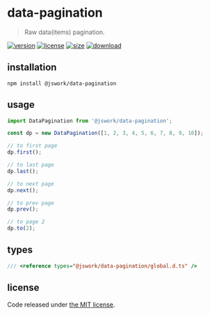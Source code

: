 # data-pagination
> Raw data(items) pagination.

[![version][version-image]][version-url]
[![license][license-image]][license-url]
[![size][size-image]][size-url]
[![download][download-image]][download-url]

## installation
```shell
npm install @jswork/data-pagination
```

## usage
```js
import DataPagination from '@jswork/data-pagination';

const dp = new DataPagination([1, 2, 3, 4, 5, 6, 7, 8, 9, 10]);

// to first page
dp.first();

// to last page
dp.last();

// to next page
dp.next();

// to prev page
dp.prev();

// to page 2
dp.to(2);
```

## types
```ts
/// <reference types="@jswork/data-pagination/global.d.ts" />
```

## license
Code released under [the MIT license](https://github.com/afeiship/data-pagination/blob/master/LICENSE.txt).

[version-image]: https://img.shields.io/npm/v/@jswork/data-pagination
[version-url]: https://npmjs.org/package/@jswork/data-pagination

[license-image]: https://img.shields.io/npm/l/@jswork/data-pagination
[license-url]: https://github.com/afeiship/data-pagination/blob/master/LICENSE.txt

[size-image]: https://img.shields.io/bundlephobia/minzip/@jswork/data-pagination
[size-url]: https://github.com/afeiship/data-pagination/blob/master/dist/index.min.js

[download-image]: https://img.shields.io/npm/dm/@jswork/data-pagination
[download-url]: https://www.npmjs.com/package/@jswork/data-pagination
